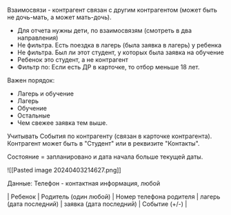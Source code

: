 Взаимосвязи - контрагент связан с другим контрагентом (может быть не дочь-мать, а может мать-дочь).


* Для отчета нужны дети, по взаимосвязям (смотреть в два направления)
* Не фильтра. Есть поездка в лагерь (была заявка в лагерь) у ребенка
* Не фильтра. Был ли этот студент, у которых была заявка на обучение
* Ребенок это студент, а не контрагент
* Фильтр по: Если есть ДР в карточке, то отбор  меньше 18 лет.

Важен порядок:
* Лагерь и обучение
* Лагерь
* Обучение
* Остальные
* Чем свежее заявка тем выше.


Учитывать События  по контрагенту (связан в карточке контрагента). Контрагент может быть в "Студент" или в реквизите "Контакты".

Состояние = запланировано и дата начала больше текущей даты.

![[Pasted image 20240403214627.png]]

Данные:
Телефон - контактная информация, любой

| Ребенок | Родитель (один любой) | Номер телефона родителя | лагерь (дата последний) | заявка (дата последний) | Событие (+/-) | 